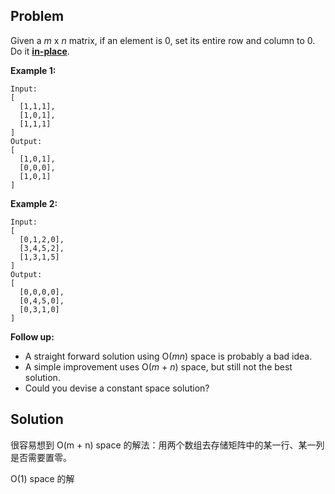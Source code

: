 ## Problem

Given a *m* x *n* matrix, if an element is 0, set its entire row and column to 0. Do it [**in-place**](https://en.wikipedia.org/wiki/In-place_algorithm).

**Example 1:**

```
Input: 
[
  [1,1,1],
  [1,0,1],
  [1,1,1]
]
Output: 
[
  [1,0,1],
  [0,0,0],
  [1,0,1]
]
```

**Example 2:**

```
Input: 
[
  [0,1,2,0],
  [3,4,5,2],
  [1,3,1,5]
]
Output: 
[
  [0,0,0,0],
  [0,4,5,0],
  [0,3,1,0]
]
```

**Follow up:**

- A straight forward solution using O(*mn*) space is probably a bad idea.
- A simple improvement uses O(*m* + *n*) space, but still not the best solution.
- Could you devise a constant space solution?



## Solution

很容易想到 O(m + n) space 的解法：用两个数组去存储矩阵中的某一行、某一列是否需要置零。

O(1) space 的解

```cpp

```

